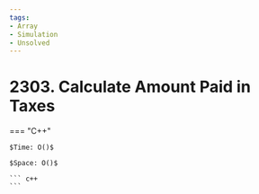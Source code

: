 ```yaml
---
tags:
- Array
- Simulation
- Unsolved
---
```



# 2303. Calculate Amount Paid in Taxes

=== "C++"

    $Time: O()$

    $Space: O()$

    ``` c++
    ```